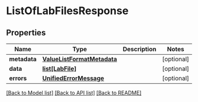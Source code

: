 # ListOfLabFilesResponse

## Properties
Name | Type | Description | Notes
------------ | ------------- | ------------- | -------------
**metadata** | [**ValueListFormatMetadata**](ValueListFormatMetadata.md) |  | [optional] 
**data** | [**list[LabFile]**](LabFile.md) |  | [optional] 
**errors** | [**UnifiedErrorMessage**](UnifiedErrorMessage.md) |  | [optional] 

[[Back to Model list]](../README.md#documentation-for-models) [[Back to API list]](../README.md#documentation-for-api-endpoints) [[Back to README]](../README.md)


